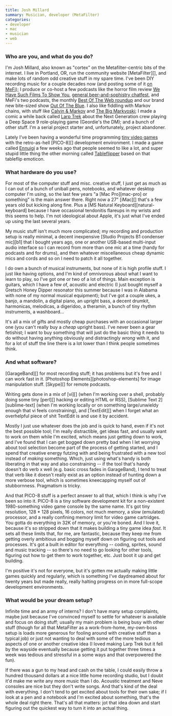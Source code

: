 ```yaml
---
title: Josh Millard
summary: Musician, developer (MetaFilter)
categories:
- developer
- mac
- musician
- web
---
```


### Who are you, and what do you do?

I'm Josh Millard, also known as "cortex" on the Metafilter-centric bits of the internet. I live in Portland, OR, run the community website [MetaFilter][], and make lots of random odd creative stuff in my spare time. I've been DIY recording music for a couple decades now (and posting some of it [on MeFi](http://www.metafilter.com/activity/7418/posts/music/ "Josh's music on MetaFilter.")); I produce or co-host a few podcasts like the horror film review [We Have Such Films To Show You](http://wehavesuchfilmstoshowyou.tumblr.com/ "Josh and Yakov's horror film podcast."), [general beer-and-sophistry chatfest](http://thecrapshoot.net/ "Josh and Jesse's chat podcast."), and MeFi's two podcasts, the monthly [Best Of The Web roundup](http://podcast.metafilter.com/bestoftheweb "MetaFilter's web podcast.") and our brand new bite-sized show [Out Of The Blue](http://podcast.metafilter.com/outoftheblue "MetaFilter's story podcast."). I also like fiddling with Markov chains, with stuff like [Calvin & Markov](http://www.joshmillard.com/markov/calvin/ "Josh's Calvin and Hobbes Markov comics.") and [The Big Markvoski](http://www.joshmillard.com/markov/lebowski/ "Josh's Big Lebowski Markov image generator."); I made a comic a while back called [Larp Trek](http://larptrek.com/ "Josh's Star Trek comic.") about the Next Generation crew playing a Deep Space 9 role-playing game (Geordie's the DM); and a bunch of other stuff. I'm a serial project starter and, unfortunately, project abandoner.

Lately I've been having a wonderful time programming [tiny video games](http://www.lexaloffle.com/bbs/?uid=10166&mode=carts "Josh's PICO-8 games.") with the retro-as-hell [PICO-8][] development environment. I made a game called [Ennuigi](http://www.lexaloffle.com/bbs/?tid=2232&pid=12311 "Josh's game about a depressed Luigi.") a few weeks ago that people seemed to like a lot, and super stupid little thing the other morning called [Tableflipper](http://www.lexaloffle.com/bbs/?tid=2439&pid=13857 "Josh's game about table flipping.") based on that tableflip emoticon.

### What hardware do you use?

For most of the computer stuff and misc. creative stuff, I just get as much as I can out of a bunch of uniball pens, notebooks, and whatever desktop computer I'm using, so the last few years "a [Mac Pro][mac-pro] or something" is the main answer there. Right now a 27" [iMac][] that's a few years old but kicking along fine. Plus a [MS Natural Keyboard][natural-keyboard] because I have occasional tendonitis flareups in my wrists and this seems to help. I'm not ideological about Apple, it's just what I've ended up using the last several years.

My music stuff isn't much more complicated; my recording and production setup is really minimal, a decent inexpensive [Studio Projects B1 condenser mic][b1] that I bought years ago, one or another USB-based multi-input audio interface so I can record from more than one mic at a time (handy for podcasts and for drums), and then whatever miscellaneous cheap dynamic mics and cords and so on I need to patch it all together. 

I do own a bunch of musical instruments, but none of it is high profile stuff. I just like having options, and I'm kind of omnivorous about what I want to learn to play, so I've got one or two of a lot of things. Main exception is guitars, which I have a few of, acoustic and electric (I just bought myself a Gretsch Honey Dipper resonator this summer because I was in Alabama with none of my normal musical equipment); but I've got a couple ukes, a banjo, a mandolin, a digital piano, an upright bass, a decent drumkit, harmonicas, melodicas, a digeridoo, a theramin, a bunch of tiny rhythm instruments, a washboard...

It's all a mix of gifts and mostly cheap purchases with an occasional larger one (you can't really buy a *cheap* upright bass). I've never been a gear fetishist; I want to buy something that will just do the basic thing it needs to do without having anything obviously and distractingly *wrong* with it, and for a lot of stuff the line there is a lot lower than I think people sometimes think.

### And what software?

[GarageBand][] for most recording stuff; it has problems but it's free and I can work fast in it. [Photoshop Elements][photoshop-elements] for image manipulation stuff. [Skype][] for remote podcasts. 

Writing gets done in a mix of [vi][] (when I'm working over a shell, probably doing some tiny [perl][] hacking or editing HTML or RSS), [Sublime Text 2][sublime-text] (when I'm working locally or on something large/unwieldy enough that vi feels constraining), and [TextEdit][] when I forget what an overhelpful piece of shit TextEdit is and use it by accident. 

Mostly I just use whatever does the job and is quick to hand, even if it's not the best possible tool; I'm really distractible, get ideas fast, and usually want to work on them while I'm excited, which means just getting down to work, and I've found that I can get bogged down pretty bad when I let worrying about tool selection become part of the process of getting started, and I spend that creative energy futzing with and being frustrated with a new tool instead of *making* something. Which, just using what's handy is both liberating in that way and also constraining -- if the tool that's handy doesn't do verb x well (e.g. basic cross fades in GarageBand), I tend to treat that verb like it doesn't really exist as an option instead of hunting down a more verbose tool, which is sometimes kneecapping myself out of stubbornness. Pragmatism is tricky. 

And that PICO-8 stuff is a perfect answer to all that, which I think is why I've been so into it. PICO-8 is a tiny software development kit for a non-existent 1980-something video game console by the same name. It's got tiny resolution, 128 * 128 pixels, 16 colors, not much memory, a slow (emulated) processor, and a really confining memory limit for video game cartridges. You gotta do everything in 32K of memory, or you're boned. And I love it, because it's so stripped down that it makes building a tiny game idea *fast*. It sets all these limits that, for me, are fantastic, because they keep me from getting overly ambitious and bogging myself down on figuring out tools and processes. It's got a built in editor for everything -- coding, sprites, sound and music tracking -- so there's no need to go looking for other tools, figuring out how to get them to work together, etc. Just boot it up and get building.

I'm positive it's not for everyone, but it's gotten me actually making little games quickly and regularly, which is something I've daydreamed about for twenty years but made really, really halting progress on in more full-scope development environments.

### What would be your dream setup?

Infinite time and an army of interns? I don't have many setup complaints, maybe just because I've convinced myself to settle for whatever is available and focus on doing stuff; usually my main problem is being busy with other stuff (though for all that MetaFilter as a work-from-home, my-own-boss setup is loads more generous for fooling around with creative stuff than a typical job) or just not wanting to deal with some of the more tedious aspects of one or another creative idea (I loved making Larp Trek but it fell by the wayside eventually because getting it put together three times a week was tedious and stressful in a some ways and that overpowered the fun).

If there was a gun to my head and cash on the table, I could easily throw a hundred thousand dollars at a nice little home recording studio, but I doubt it'd make me write any more music than I do. Acoustic treatment and Neve consoles are nice but they don't write songs. And that's kind of the deal with everything. I don't tend to get excited about tools for their own sake; if I look at a pen and a notebook and I'm excited about something, that's the whole deal right there. That's all that matters: jot that idea down and start figuring out the quickest way to turn it into an actual thing.